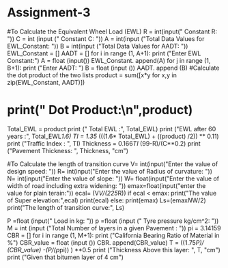# Assignment-3

#To Calculate the Equivalent Wheel Load (EWL)
R = int(input(" Constant R: "))
C = int (input (" Constant C: "))
A = int(input ("Total Data Values for EWL_Constant: "))
B = int(input ("Total Data Values for AADT: "))
EWL_Constant = []
AADT = []
for i in range (1, A+1):
    print ("Enter EWL Constant:")
    A = float (input())
    EWL_Constant. append(A)
for j in range (1, B+1):
    print ("Enter AADT: ")
    B = float (input ())
    AADT. append (B)
#Calculate the dot product of the two lists
product = sum([x*y for x,y in zip(EWL_Constant, AADT)])
# print(" Dot Product:\n",product)
Total_EWL = product
print (" Total EWL :", Total_EWL)
print ("EWL after 60 years :", Total_EWL*1.6)
TI = 1.35* (((1.6* Total_EWL) + ((product) /2)) ** 0.11)
print ("Traffic Index : ", TI)
Thickness = 0.166*TI* (99-R)/(C**0.2)
print ("Pavement Thickness: ", Thickness, "cm")

#To Calculate the length of transition curve
V= int(input("Enter the value of design speed: "))
R= int(input("Enter the value of Radius of curvature: "))
N= int(input("Enter the value of slope: "))
W= float(input("Enter the value of width of road including extra widening: "))
emax=float(input("enter the value for plain terain:"))
ecal= (V*V/(225*R))
if ecal < emax:
  print("The value of Super elevation:",ecal)
  print(ecal)
else:
  print(emax)
Ls=(emax*N*W/2)
print("The length of transition curve:", Ls)

P =float (input(" Load in kg: "))
p =float (input (" Tyre pressure kg/cm^2: "))
M = int (input ("Total Number of layers in a given Pavement : "))
pi = 3.14159
CBR = []
for i in range (1, M+1):
    print ("California Bearing Ratio of Material in %")
    CBR_value = float (input ())
    CBR. append(CBR_value)
    T = ((1.75*P)/ (CBR_value) -(P/(p*pi)) ) **0.5
    print ("Thickness Above this layer: ", T, "cm")
print ("Given that bitumen layer of 4 cm")
